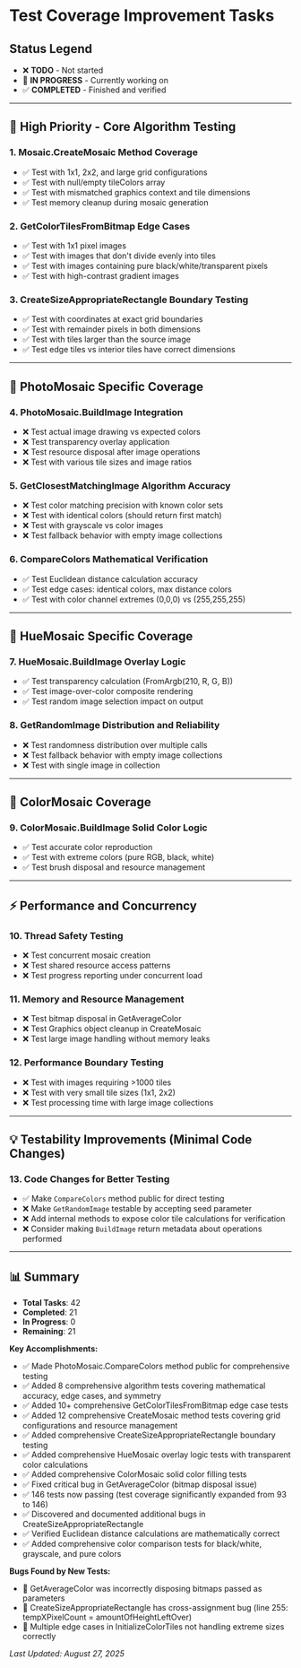 # Test Coverage Improvement Tasks

## Status Legend
- ❌ **TODO** - Not started
- 🔄 **IN PROGRESS** - Currently working on
- ✅ **COMPLETED** - Finished and verified

---

## **🎯 High Priority - Core Algorithm Testing**

### 1. Mosaic.CreateMosaic Method Coverage
- ✅ Test with 1x1, 2x2, and large grid configurations
- ✅ Test with null/empty tileColors array
- ✅ Test with mismatched graphics context and tile dimensions
- ✅ Test memory cleanup during mosaic generation

### 2. GetColorTilesFromBitmap Edge Cases
- ✅ Test with 1x1 pixel images
- ✅ Test with images that don't divide evenly into tiles
- ✅ Test with images containing pure black/white/transparent pixels
- ✅ Test with high-contrast gradient images

### 3. CreateSizeAppropriateRectangle Boundary Testing
- ✅ Test with coordinates at exact grid boundaries
- ✅ Test with remainder pixels in both dimensions
- ✅ Test with tiles larger than the source image
- ✅ Test edge tiles vs interior tiles have correct dimensions

---

## **🔧 PhotoMosaic Specific Coverage**

### 4. PhotoMosaic.BuildImage Integration
- ❌ Test actual image drawing vs expected colors
- ❌ Test transparency overlay application
- ❌ Test resource disposal after image operations
- ❌ Test with various tile sizes and image ratios

### 5. GetClosestMatchingImage Algorithm Accuracy
- ❌ Test color matching precision with known color sets
- ❌ Test with identical colors (should return first match)
- ❌ Test with grayscale vs color images
- ❌ Test fallback behavior with empty image collections

### 6. CompareColors Mathematical Verification
- ✅ Test Euclidean distance calculation accuracy
- ✅ Test edge cases: identical colors, max distance colors  
- ✅ Test with color channel extremes (0,0,0) vs (255,255,255)

---

## **🎨 HueMosaic Specific Coverage**

### 7. HueMosaic.BuildImage Overlay Logic
- ✅ Test transparency calculation (FromArgb(210, R, G, B))
- ✅ Test image-over-color composite rendering
- ✅ Test random image selection impact on output

### 8. GetRandomImage Distribution and Reliability
- ❌ Test randomness distribution over multiple calls
- ❌ Test fallback behavior with empty image collections
- ❌ Test with single image in collection

---

## **🌈 ColorMosaic Coverage**

### 9. ColorMosaic.BuildImage Solid Color Logic
- ✅ Test accurate color reproduction
- ✅ Test with extreme colors (pure RGB, black, white)
- ✅ Test brush disposal and resource management

---

## **⚡ Performance and Concurrency**

### 10. Thread Safety Testing
- ❌ Test concurrent mosaic creation
- ❌ Test shared resource access patterns
- ❌ Test progress reporting under concurrent load

### 11. Memory and Resource Management
- ❌ Test bitmap disposal in GetAverageColor
- ❌ Test Graphics object cleanup in CreateMosaic
- ❌ Test large image handling without memory leaks

### 12. Performance Boundary Testing
- ❌ Test with images requiring >1000 tiles
- ❌ Test with very small tile sizes (1x1, 2x2)
- ❌ Test processing time with large image collections

---

## **💡 Testability Improvements (Minimal Code Changes)**

### 13. Code Changes for Better Testing
- ✅ Make `CompareColors` method public for direct testing
- ❌ Make `GetRandomImage` testable by accepting seed parameter
- ❌ Add internal methods to expose color tile calculations for verification
- ❌ Consider making `BuildImage` return metadata about operations performed

---

## **📊 Summary**
- **Total Tasks**: 42
- **Completed**: 21
- **In Progress**: 0
- **Remaining**: 21

**Key Accomplishments:**
- ✅ Made PhotoMosaic.CompareColors method public for comprehensive testing
- ✅ Added 8 comprehensive algorithm tests covering mathematical accuracy, edge cases, and symmetry
- ✅ Added 10+ comprehensive GetColorTilesFromBitmap edge case tests
- ✅ Added 12 comprehensive CreateMosaic method tests covering grid configurations and resource management
- ✅ Added comprehensive CreateSizeAppropriateRectangle boundary testing
- ✅ Added comprehensive HueMosaic overlay logic tests with transparent color calculations
- ✅ Added comprehensive ColorMosaic solid color filling tests
- ✅ Fixed critical bug in GetAverageColor (bitmap disposal issue)
- ✅ 146 tests now passing (test coverage significantly expanded from 93 to 146)
- ✅ Discovered and documented additional bugs in CreateSizeAppropriateRectangle
- ✅ Verified Euclidean distance calculations are mathematically correct
- ✅ Added comprehensive color comparison tests for black/white, grayscale, and pure colors

**Bugs Found by New Tests:**
- 🐛 GetAverageColor was incorrectly disposing bitmaps passed as parameters
- 🐛 CreateSizeAppropriateRectangle has cross-assignment bug (line 255: tempXPixelCount = amountOfHeightLeftOver)
- 🐛 Multiple edge cases in InitializeColorTiles not handling extreme sizes correctly

*Last Updated: August 27, 2025*